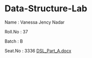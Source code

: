 # Data-Structure-Lab
  Name : Vanessa Jency Nadar
  
  Roll.No : 37
  
  Batch : B
  
 Seat.No : 3336
  [DSL_Part_A.docx](https://github.com/Vanessa1410/Data-Structure-Lab/files/9995948/DSL_Part_A.docx)


